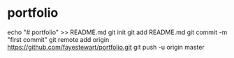 # portfolio
echo "# portfolio" >> README.md
git init
git add README.md
git commit -m "first commit"
git remote add origin https://github.com/fayestewart/portfolio.git
git push -u origin master
